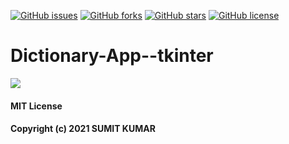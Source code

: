 [![GitHub issues](https://img.shields.io/github/issues/sumitvarun/Dictionary-App--tkinter)](https://github.com/sumitvarun/Dictionary-App--tkinter/issues)
[![GitHub forks](https://img.shields.io/github/forks/sumitvarun/Dictionary-App--tkinter)](https://github.com/sumitvarun/Dictionary-App--tkinter/network)
[![GitHub stars](https://img.shields.io/github/stars/sumitvarun/Dictionary-App--tkinter)](https://github.com/sumitvarun/Dictionary-App--tkinter/stargazers)
[![GitHub license](https://img.shields.io/github/license/sumitvarun/Dictionary-App--tkinter)](https://github.com/sumitvarun/Dictionary-App--tkinter/blob/master/LICENSE)

# Dictionary-App--tkinter
<img src= "https://user-images.githubusercontent.com/52107131/136855579-9cff4cb5-2455-4556-aaa0-e6aa5a40dee5.png">

#### MIT License

#### Copyright (c) 2021 SUMIT KUMAR

